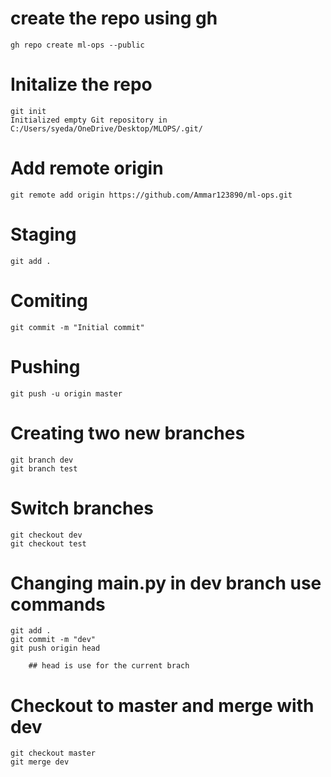 # create the repo using gh

    gh repo create ml-ops --public

# Initalize the repo

    git init 
    Initialized empty Git repository in C:/Users/syeda/OneDrive/Desktop/MLOPS/.git/

# Add remote origin 

    git remote add origin https://github.com/Ammar123890/ml-ops.git

# Staging

    git add .     

# Comiting
    
    git commit -m "Initial commit"

# Pushing 
   
    git push -u origin master

# Creating two new branches

    git branch dev
    git branch test

# Switch branches

    git checkout dev
    git checkout test

# Changing main.py in dev branch use commands
    git add . 
    git commit -m "dev"
    git push origin head

        ## head is use for the current brach


 # Checkout to master and merge with dev

    git checkout master
    git merge dev
       



    
